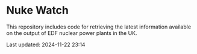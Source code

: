 # Nuke Watch

This repository includes code for retrieving the latest information available on the output of EDF nuclear power plants in the UK.

Last updated: 2024-11-22 23:14